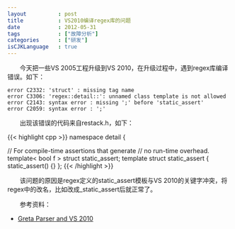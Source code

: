 ```yaml
---
layout          : post
title           : VS2010编译regex库的问题
date            : 2012-05-31
tags            : ["故障分析"]
categories      : ["研发"]
isCJKLanguage   : true
---
```


　　今天把一些VS 2005工程升级到VS 2010，在升级过程中，遇到regex库编译错误。如下：

    error C2332: 'struct' : missing tag name
    error C3306: 'regex::detail::': unnamed class template is not allowed
    error C2143: syntax error : missing ';' before 'static_assert'
    error C2059: syntax error : ';'

　　出现该错误的代码来自restack.h，如下：

{{< highlight cpp >}}
namespace detail
{

// For compile-time assertions that generate
// no run-time overhead.
template< bool f > struct static_assert;
template   struct static_assert { static_assert() {} };
{{< /highlight >}}

　　该问题的原因是regex定义的static\_assert模板与VS 2010的关键字冲突，将regex中的改名，比如改成\_static\_assert后就正常了。

　　参考资料：

* [Greta Parser and VS 2010](http://social.msdn.microsoft.com/Forums/eu/vcgeneral/thread/56800d4b-eb9d-43c0-b06a-38c1ebb117bc)

